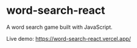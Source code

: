# word-search-react

A word search game built with JavaScript.

Live demo: <https://word-search-react.vercel.app/>
